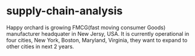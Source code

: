 # supply-chain-analysis
Happy orchard is growing FMCG(fast moving consumer Goods) manufacturer headquater in New Jersy, USA. It is currently operational in four cities, New York, Boston, Maryland, Virginia, they want to expand to other cities in next 2 years. 
